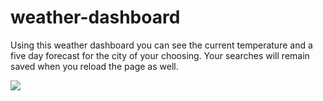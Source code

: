 # weather-dashboard

Using this weather dashboard you can see the current temperature and a five day forecast for the city of your choosing. Your searches will remain saved when you reload the page as well. 


![](/images/Screenshot.png)